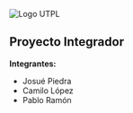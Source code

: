 ![Logo UTPL](https://alumni.utpl.edu.ec/sites/default/files/logo.png)
## Proyecto Integrador

**Integrantes:**
* Josué Piedra
* Camilo López
* Pablo Ramón
